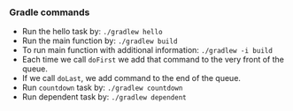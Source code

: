 ### Gradle commands
* Run the hello task by: `./gradlew hello`
* Run the main function by: `./gradlew build`
* To run main function with additional information: `./gradlew -i build`
* Each time we call `doFirst` we add that command to the very front of the queue.
* If we call `doLast`, we add command to the end of the queue.
* Run `countdown` task by: `./gradlew countdown`
* Run dependent task by: `./gradlew dependent`
